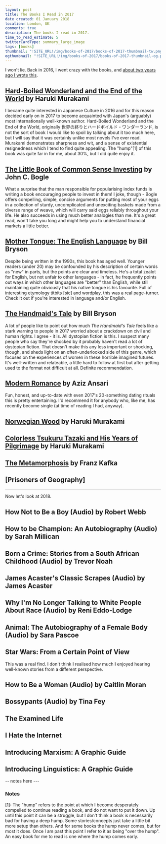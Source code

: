 ```yaml
---
layout: post
title: The Books I Read in 2017
date_created: 01 January 2018
location: London, UK
comments: true
description: The books I read in 2017.
time_to_read_estimate: 5
twitterCardType: summary_large_image
tags: [books]
thumbnail: "!SITE_URL!/img/books-of-2017/books-of-2017-thumbnail-tw.png"
ogthumbnail: "!SITE_URL!/img/books-of-2017/books-of-2017-thumbnail-og.png"
---
```


<!-- KEEP IT TO 560 characters -->

I won't lie. Back in 2016, I went crazy with the books, and [about two years ago I wrote this](/blogs/books-of-2016).

## [Hard-Boiled Wonderland and the End of the World](https://www.amazon.co.uk/d/Books/Hard-Boiled-Wonderland-End-World-Haruki-Murakami/0099448785/?tag=daplad-21) by Haruki Murakami

I became quite interested in Japanese Culture in 2016 and for this reason decided early on in 2017 to become acquainted with Japan's (arguably) most internationally well-known author. Hard-Boiled Wonderland and the End of the World, originally 世界の終りとハードボイルド・ワンダーランド, is not the sort of book I would like to spoil by talking about it too much here, but I will say that it was certainly unlike most novels I've ever read. Murakami demonstrates sharpness and wit, and a sense of existential resignedness which I tend to find quite appealing. The "hump"[1] of this book was quite far in for me, about 30%, but I did quite enjoy it.

## [The Little Book of Common Sense Investing](https://www.amazon.co.uk/d/Books/Little-Commonsense-Investing-Guarantee-Market-Returns-Profits/0470102101?tag=daplad-21) by John C. Bogle

What a surprise that the man responsible for popularising index funds is writing a book encouraging people to invest in them! I joke, though - Bogle offers compelling, simple, concise arguments for putting most of your eggs in a collection of sturdy, uncomplicated and unexciting baskets made from a diverse range of weave, which will carry said eggs reliably throughout your life. He also succeeds in using much better analogies than me. It's a great read, won't take you long and might help you to understand financial markets a little better.

## [Mother Tongue: The English Language](https://www.amazon.co.uk/d/Books/Mother-Tongue-Story-English-Language-Bill-Bryson/0141040084?tag=daplad-21) by Bill Bryson

Despite being written in the 1990s, this book has aged well. Younger readers (under 20) may be confounded by his description of certain words as "new" in parts, but the points are clear and timeless. He's a total zealot for English, but not unfair to other languages - in fact, he frequently points out ways in which other languages are "better" than English, while still maintaining quite obviously that his native tongue is his favourite. Full of interesting etymology titbits [sic] and wordplay, this was a real page-turner. Check it out if you're interested in language and/or English.

## [The Handmaid's Tale](https://www.amazon.co.uk/d/Books/Mother-Tongue-Story-English-Language-Bill-Bryson/0141040084?tag=daplad-21) by Bill Bryson

A lot of people like to point out how much _The Handmaid's Tale_ feels like a stark warning to people in 2017 worried about a crackdown on civil and human rights. I agree - it is. All dystopian fiction is this. I suspect many people who say they're shocked by it probably haven't read a lot of dystopian fiction. That doesn't make this any less important or shocking, though, and sheds light on an often-underlooked side of this genre, which focuses on the experiences of women in these horrible imagined futures. It's well-written and relateable, a little hard to follow at first but after getting used to the format not difficult at all. Definite recommendation.

## [Modern Romance]() by Aziz Ansari

Fun, honest, and up-to-date with even 2017's 20-something dating rituals this is pretty entertaining. I'd recommend it for anybody who, like me, has recently become single (at time of reading I had, anyway).

## [Norwegian Wood](https://www.amazon.co.uk/gp/product/B005TKD6NY?tag=daplad-21) by Haruki Murakami

## [Colorless Tsukuru Tazaki and His Years of Pilgrimage](https://www.amazon.co.uk/gp/product/B00I3DNUR6?tag=daplad-21) by Haruki Murakami

## [The Metamorphosis](https://www.amazon.co.uk/gp/product/B01N7KS3X7?tag=daplad-21) by Franz Kafka

## [Prisoners of Geography]

---

Now let's look at 2018.

## How Not to Be a Boy (Audio) by Robert Webb

## How to be Champion: An Autobiography (Audio) by Sarah Millican

## Born a Crime: Stories from a South African Childhood (Audio) by Trevor Noah

## James Acaster's Classic Scrapes (Audio) by James Acaster

## Why I'm No Longer Talking to White People About Race (Audio) by Reni Eddo-Lodge

## Animal: The Autobiography of a Female Body (Audio) by Sara Pascoe

## Star Wars: From a Certain Point of View

This was a real find. I don't think I realised how much I enjoyed hearing well-known stories from a different perspective.

## How to Be a Woman (Audio) by Caitlin Moran

## Bossypants (Audio) by Tina Fey

## The Examined Life

## I Hate the Internet

## Introducing Marxism: A Graphic Guide

## Introducing Linguistics: A Graphic Guide



-- notes here ---

### Notes

[1]: The "hump" refers to the point at which I become desperately compelled to continue reading a book, and do not want to put it down. Up until this point it can be a struggle, but I don't think a book is necessarily bad for having a deep hump. Some stories/concepts just take a little bit more setup than others. And for some books the hump never comes, but for most it does. Once I am past this point I refer to it as being "over the hump". An easy book for me to read is one where the hump comes early.
